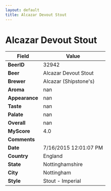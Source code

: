 ```yaml
---
layout: default
title: Alcazar Devout Stout
---
```


# Alcazar Devout Stout

| Field         | Value     |
|---------------|-----------|
| **BeerID** | 32942 |
| **Beer** | Alcazar Devout Stout |
| **Brewer** | Alcazar (Shipstone&#39;s) |
| **Aroma** | nan |
| **Appearance** | nan |
| **Taste** | nan |
| **Palate** | nan |
| **Overall** | nan |
| **MyScore** | 4.0 |
| **Comments** |   |
| **Date** | 7/16/2015 12:01:07 PM |
| **Country** | England |
| **State** | Nottinghamshire |
| **City** | Nottingham |
| **Style** | Stout - Imperial |
